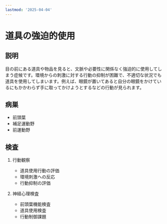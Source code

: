```yaml
---
lastmod: '2025-04-04'
---
```


# 道具の強迫的使用

## 説明

目の前にある道具や物品を見ると、文脈や必要性に関係なく強迫的に使用してしまう症候です。環境からの刺激に対する行動の抑制が困難で、不適切な状況でも道具を使用してしまいます。例えば、眼鏡が置いてあると自分の眼鏡をかけているにもかかわらず手に取ってかけようとするなどの行動が見られます。

## 病巣

- 前頭葉
- 補足運動野
- 前運動野

## 検査

1. 行動観察

   - 道具使用行動の評価
   - 環境刺激への反応
   - 行動抑制の評価

2. 神経心理検査
   - 前頭葉機能検査
   - 道具使用検査
   - 行動制御課題
